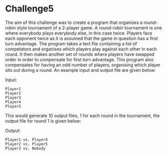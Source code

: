 # Challenge5

The aim of this challenge was to create a program that organises a round-robin style tournament of a 2-player game.
A round-robin tournament is one where everybody plays everybody else, in this case twice.
Players face each opponent twice as it is assumed that the game in question has a first turn advantage.
The program takes a text file containing a list of competators and organises which players play against each other in each round.
It then makes another set of rounds where players have swapped order in order to compensate for first turn advantage.
This program also compensates for having an odd number of players, organising which player sits out during a round.
An example input and output file are given below:    

Input:
```
Player1
Player2
Player3
Player4
Player5
```

This would generate 10 output files, 1 for each round in the tournament, the output file for round 1 is given below:

Output:
```
Player1 vs. Player4
Player2 vs. Player5
Player3 vs. Nobody
```
